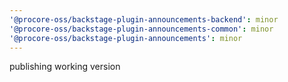 ```yaml
---
'@procore-oss/backstage-plugin-announcements-backend': minor
'@procore-oss/backstage-plugin-announcements-common': minor
'@procore-oss/backstage-plugin-announcements': minor
---
```


publishing working version
